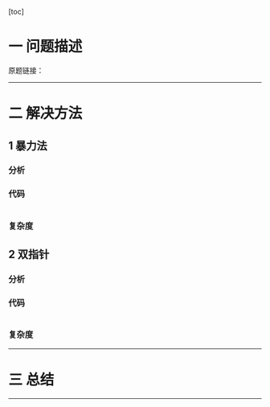 [toc]

# 一 问题描述



原题链接：

---

# 二 解决方法

## 1 暴力法
### 分析

### 代码

```cpp

```

### 复杂度

## 2 双指针

### 分析

### 代码

```cpp

```

### 复杂度


---

# 三 总结



---
